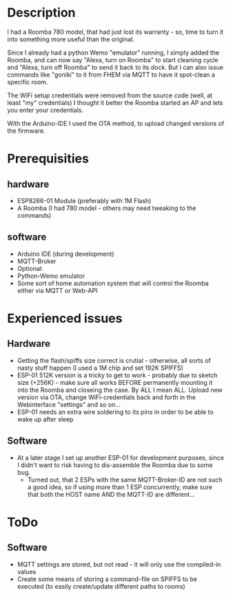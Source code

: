# Description
I had a Roomba 780 model, that had just lost its warranty - so, time to turn it into something
more useful than the original.

Since I already had a python Wemo "emulator" running, I simply added the Roomba, and can now
say "Alexa, turn on Roomba" to start cleaning cycle and "Alexa, turn off Roomba" to send it
back to its dock.
But I can also issue commands like "goniki" to it from FHEM via MQTT to have it spot-clean a
specific room.

The WiFi setup credentials were removed from the source code (well, at least "my" credentials)
I thought it better the Roomba started an AP and lets you enter your credentials.

With the Arduino-IDE I used the OTA method, to upload changed versions of the firmware.


# Prerequisities
## hardware
 * ESP8266-01 Module (preferably with 1M Flash)
 * A Roomba (I had 780 model - others may need tweaking to the commands)


## software
 * Arduino IDE (during development)
 * MQTT-Broker
 * Optional:
  * Python-Wemo emulator
  * Some sort of home automation system that will control the Roomba either
      via MQTT or Web-API


# Experienced issues
## Hardware
  * Getting the flash/spiffs size correct is crutial - otherwise, all sorts of nasty stuff happen
     (I used a 1M chip and set 192K SPIFFS)
  * ESP-01 512K version is a tricky to get to work - probably due to sketch size (+256K) - make sure
      all works BEFORE permanently mounting it into the Roomba and closeing the case. By ALL I mean ALL.
      Upload new version via OTA, change WiFi-credentials back and forth in the Webinterface "settings" 
      and so on...
  * ESP-01 needs an extra wire soldering to its pins in order to be able to wake up after sleep

## Software
  * At a later stage I set up another ESP-01 for development purposes, since I didn't want to risk having
      to dis-assemble the Roomba due to some bug.
      * Turned out, that 2 ESPs with the same MQTT-Broker-ID are not such a good idea, so if using more than
        1 ESP concurrently, make sure that both the HOST name AND the MQTT-ID are different...


# ToDo
## Software
  * MQTT settings are stored, but not read - it will only use the compiled-in values
  * Create some means of storing a command-file on SPIFFS to be executed
      (to easily create/update different paths to rooms)



